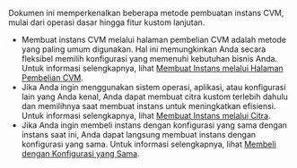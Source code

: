 Dokumen ini memperkenalkan beberapa metode pembuatan instans CVM, mulai dari operasi dasar hingga fitur kustom lanjutan.
- Membuat instans CVM melalui halaman pembelian CVM adalah metode yang paling umum digunakan. Hal ini memungkinkan Anda secara fleksibel memilih konfigurasi yang memenuhi kebutuhan bisnis Anda. Untuk informasi selengkapnya, lihat [Membuat Instans melalui Halaman Pembelian CVM](https://intl.cloud.tencent.com/document/product/213/4855).
- Jika Anda ingin menggunakan sistem operasi, aplikasi, atau konfigurasi lain yang Anda kenal, Anda dapat membuat citra kustom terlebih dahulu dan memilihnya saat membuat instans untuk meningkatkan efisiensi. Untuk informasi selengkapnya, lihat [Membuat Instans melalui Citra](https://intl.cloud.tencent.com/document/product/213/36304).
- Jika Anda ingin membeli instans dengan konfigurasi yang sama dengan instans saat ini, Anda dapat langsung membuat instans dengan konfigurasi yang sama. Untuk informasi selengkapnya, lihat [Membeli dengan Konfigurasi yang Sama](https://intl.cloud.tencent.com/document/product/213/36303).
